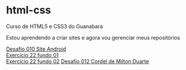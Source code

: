 # html-css
 Curso de HTML5 e CSS3 do Guanabara

Estou aprendendo a criar sites e agora vou gerenciar meus repositórios

<a href="https://willianpauli.github.io/html-css/des010">Desafio 010 Site Android</a><br>
<a href="https://willianpauli.github.io/html-css/ex022/fundo001">Exercício 22 fundo 01</a><br>
<a href="https://willianpauli.github.io/html-css/ex022/fundo002">Exercício 22 fundo 02</a>
<a href="https://willianpauli.github.io/html-css/des012/">Desafio 012 Cordel de Milton Duarte</a>

